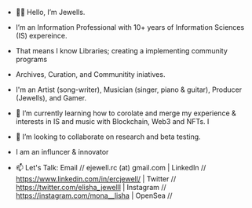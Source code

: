 - 👋🏾 Hello, I’m Jewells.
- I’m an Information Professional with 10+ years of Information Sciences (IS) expereince. 
- That means I know Libraries; creating a implementing community programs
-   Archives, Curation, and Communitity iniatives. 

- I'm an Artist (song-writer), Musician (singer, piano & guitar), Producer (Jewells), and Gamer. 

- 🌱 I’m currently learning how to corolate and merge my experience & interests in IS and music with Blockchain, Web3 and NFTs. I
- 💞️ I’m looking to collaborate on research and beta testing. 

- I am an influncer & innovator 

- 📫 Let's Talk: Email // ejewell.rc (at) gmail.com | LinkedIn // https://www.linkedin.com/in/ercjewell/ | Twitter // https://twitter.com/elisha_jewelll | Instagram // https://instagram.com/mona__lisha | OpenSea // 

<!---
ercjewell/ercjewell is a ✨ special ✨ repository because its `README.md` (this file) appears on your GitHub profile.
You can click the Preview link to take a look at your changes.
--->
